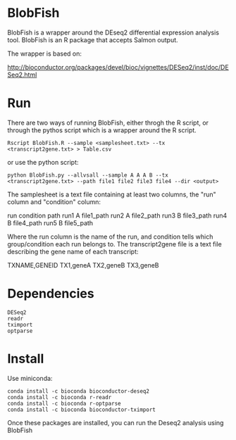 # BlobFish
BlobFish is a wrapper around the DEseq2 differential expression analysis tool. 
BlobFish is an R package that accepts Salmon output.

The wrapper is based on:

http://bioconductor.org/packages/devel/bioc/vignettes/DESeq2/inst/doc/DESeq2.html

# Run
There are two ways of running BlobFish, either throgh the R script, or through the pythos script which is a wrapper around the R script.

	Rscript BlobFish.R --sample <samplesheet.txt> --tx <transcript2gene.txt> > Table.csv

or use the python script:

	python BlobFish.py --allvsall --sample A A A B --tx <transcript2gene.txt> --path file1 file2 file3 file4 --dir <output>

The samplesheet is a text file containing at least two columns, the "run" column and "condition" column:

run condition path
run1 A file1_path
run2 A file2_path
run3 B file3_path
run4 B file4_path
run5 B file5_path

Where the run column is the name of the run, and condition tells which group/condition each run belongs to.
The transcript2gene file is a text file describing the gene name of each transcript:

TXNAME,GENEID
TX1,geneA
TX2,geneB
TX3,geneB

# Dependencies

	DESeq2
	readr
	tximport
	optparse

# Install

Use miniconda:

	conda install -c bioconda bioconductor-deseq2	
	conda install -c bioconda r-readr
	conda install -c bioconda r-optparse
	conda install -c bioconda bioconductor-tximport

Once these packages are installed, you can run the Deseq2 analysis using BlobFish
